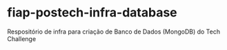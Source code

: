 # fiap-postech-infra-database
Respositório de infra para criação de Banco de Dados (MongoDB) do Tech Challenge
